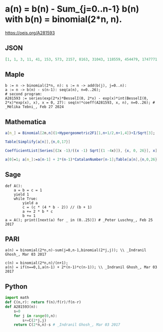 # a\(n\) \= b\(n\) \- Sum\_\{j\=0\.\.n\-1\} b\(n\) with b\(n\) \= binomial\(2\*n, n\)\.
https://oeis.org/A281593
## JSON
```JSON
[1, 1, 3, 11, 41, 153, 573, 2157, 8163, 31043, 118559, 454479, 1747771, 6740059, 26055459, 100939779, 391785129, 1523230569, 5931153429, 23126146629, 90282147849, 352846964649, 1380430179489, 5405662979649, 21186405207549, 83101804279101, 326199124351701]
```
## Maple
```Maple
b := n -> binomial(2*n, n): s := n -> add(b(j), j=0..n):
a := n -> b(n) - s(n-1): seq(a(n), n=0..26);
# second program:
A281593 := series(exp(2*x)*BesselI(0, 2*x) - exp(x)*int(BesselI(0, 2*x)*exp(x), x), x = 0, 27): seq(n!*coeff(A281593, x, n), n=0..26); # _Mélika Tebni_, Feb 27 2024
```
## Mathematica
```Mathematica
a[n_] = Binomial[2n,n](1+Hypergeometric2F1[1,n+1/2,n+1,4])+I/Sqrt[3];
```
```Mathematica
Table[Simplify[a[n]],{n,0,17}]
```
```Mathematica
CoefficientList[Series[(2x -1)/((x -1) Sqrt[(1 -4x)]), {x, 0, 26}], x] (* _Robert G. Wilson v_, Feb 25 2017 *)
```
```Mathematica
a[0]=1; a[n_]:=a[n-1] + 2*(n-1)*CatalanNumber[n-1];Table[a[n],{n,0,26}] (* _Indranil Ghosh_, Mar 03 2017 *)
```
## Sage
```Sage
def A():
    a = b = c = 1
    yield 1
    while True:
        yield a
        c = (c * (4 * b - 2)) // (b + 1)
        a += 2 * b * c
        b += 1
a = A(); print([next(a) for _ in (0..25)]) # _Peter Luschny_, Feb 25 2017
```
## PARI
```PARI
a(n) = binomial(2*n,n)-sum(j=0,n-1,binomial(2*j,j)); \\ _Indranil Ghosh_, Mar 03 2017
```
```PARI
c(n) = binomial(2*n,n)/(n+1);
a(n) = if(n==0,1,a(n-1) + 2*(n-1)*c(n-1)); \\ _Indranil Ghosh_, Mar 03 2017
```
## Python
```Python
import math
def C(n,r): return f(n)/f(r)/f(n-r)
def A281593(n):
    s=0
    for j in range(0,n):
        s+=C(2*j,j)
    return C(2*n,n)-s # _Indranil Ghosh_, Mar 03 2017
```
